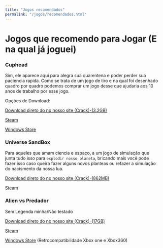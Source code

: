 ```yaml
---
title: "Jogos recomendados"
permalink: "/jogos/recomendados.html"
---
```


# Jogos que recomendo para Jogar (E na qual já joguei)

### Cuphead 

Sim, ele aparece aqui para alegra sua quarentena e poder perder sua paciencia rapida. Como se trata de um jogo de tiro e na qual foi desenhado quadro por quadro podemos comprar um jogo desse que ajudaria aos 10 anos de trabalho por esse jogo.

Opções de Download:

[Download direto do no nosso site (Crack)-(3.2GB)](https://files.sirherobrine23.org/Games/Cuphead%20Deluxe%20Edition%20v1.2%20ElAmigos/Cuphead.iso)

[Steam](https://store.steampowered.com/app/268910/Cuphead/)

[Windows Store](https://www.microsoft.com/pt-br/p/cuphead/9njrx71m5x9p)

### Universe SandBox

Para aqueles que amam ciencia e espaço, a um jogo de simulação que junta tudo isso para `explodir nosso planeta`, bricando mais você pode fazer isso caso queira fazer alguns novos planteas ou refazer a simulação do nacismento da nossa lua.

[Download direto do no nosso site (Crack)-(862MB)](https://files.sirherobrine23.org/Games/Universe.Sandbox.2.Update.20.0.5.rar)

[Steam](https://store.steampowered.com/app/230290/Universe_Sandbox/)


### Alien vs Predador

Sem Legenda minha/Não testado

[Download direto do no nosso site (Crack)-(17GB)](https://files.sirherobrine23.org/Games/Aliens%20vs%20Predator.iso)

[Steam](https://store.steampowered.com/app/10680/Aliens_vs_Predator/)

[Windows Store](https://www.microsoft.com/pt-br/p/aliens-vs-predator/bsjk0b2zq5j1#activetab=pivot:overviewtab) (Retrocompatibilidade Xbox one e Xbox360)
